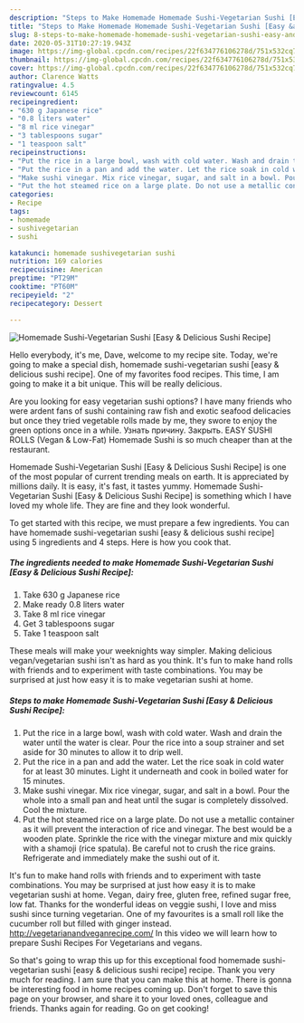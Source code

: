 ```yaml
---
description: "Steps to Make Homemade Homemade Sushi-Vegetarian Sushi [Easy &amp;amp; Delicious Sushi Recipe]"
title: "Steps to Make Homemade Homemade Sushi-Vegetarian Sushi [Easy &amp;amp; Delicious Sushi Recipe]"
slug: 8-steps-to-make-homemade-homemade-sushi-vegetarian-sushi-easy-and-amp-delicious-sushi-recipe
date: 2020-05-31T10:27:19.943Z
image: https://img-global.cpcdn.com/recipes/22f634776106278d/751x532cq70/homemade-sushi-vegetarian-sushi-easy-delicious-sushi-recipe-recipe-main-photo.jpg
thumbnail: https://img-global.cpcdn.com/recipes/22f634776106278d/751x532cq70/homemade-sushi-vegetarian-sushi-easy-delicious-sushi-recipe-recipe-main-photo.jpg
cover: https://img-global.cpcdn.com/recipes/22f634776106278d/751x532cq70/homemade-sushi-vegetarian-sushi-easy-delicious-sushi-recipe-recipe-main-photo.jpg
author: Clarence Watts
ratingvalue: 4.5
reviewcount: 6145
recipeingredient:
- "630 g Japanese rice"
- "0.8 liters water"
- "8 ml rice vinegar"
- "3 tablespoons sugar"
- "1 teaspoon salt"
recipeinstructions:
- "Put the rice in a large bowl, wash with cold water. Wash and drain the water until the water is clear. Pour the rice into a soup strainer and set aside for 30 minutes to allow it to drip well."
- "Put the rice in a pan and add the water. Let the rice soak in cold water for at least 30 minutes. Light it underneath and cook in boiled water for 15 minutes."
- "Make sushi vinegar. Mix rice vinegar, sugar, and salt in a bowl. Pour the whole into a small pan and heat until the sugar is completely dissolved. Cool the mixture."
- "Put the hot steamed rice on a large plate. Do not use a metallic container as it will prevent the interaction of rice and vinegar. The best would be a wooden plate. Sprinkle the rice with the vinegar mixture and mix quickly with a shamoji (rice spatula). Be careful not to crush the rice grains. Refrigerate and immediately make the sushi out of it."
categories:
- Recipe
tags:
- homemade
- sushivegetarian
- sushi

katakunci: homemade sushivegetarian sushi 
nutrition: 169 calories
recipecuisine: American
preptime: "PT29M"
cooktime: "PT60M"
recipeyield: "2"
recipecategory: Dessert

---
```



![Homemade Sushi-Vegetarian Sushi [Easy &amp; Delicious Sushi Recipe]](https://img-global.cpcdn.com/recipes/22f634776106278d/751x532cq70/homemade-sushi-vegetarian-sushi-easy-delicious-sushi-recipe-recipe-main-photo.jpg)

Hello everybody, it's me, Dave, welcome to my recipe site. Today, we're going to make a special dish, homemade sushi-vegetarian sushi [easy &amp; delicious sushi recipe]. One of my favorites food recipes. This time, I am going to make it a bit unique. This will be really delicious.

Are you looking for easy vegetarian sushi options? I have many friends who were ardent fans of sushi containing raw fish and exotic seafood delicacies but once they tried vegetable rolls made by me, they swore to enjoy the green options once in a while. Узнать причину. Закрыть. EASY SUSHI ROLLS (Vegan &amp; Low-Fat) Homemade Sushi is so much cheaper than at the restaurant.

Homemade Sushi-Vegetarian Sushi [Easy &amp; Delicious Sushi Recipe] is one of the most popular of current trending meals on earth. It is appreciated by millions daily. It is easy, it's fast, it tastes yummy. Homemade Sushi-Vegetarian Sushi [Easy &amp; Delicious Sushi Recipe] is something which I have loved my whole life. They are fine and they look wonderful.


To get started with this recipe, we must prepare a few ingredients. You can have homemade sushi-vegetarian sushi [easy &amp; delicious sushi recipe] using 5 ingredients and 4 steps. Here is how you cook that.

<!--inarticleads1-->

##### The ingredients needed to make Homemade Sushi-Vegetarian Sushi [Easy &amp; Delicious Sushi Recipe]:

1. Take 630 g Japanese rice
1. Make ready 0.8 liters water
1. Take 8 ml rice vinegar
1. Get 3 tablespoons sugar
1. Take 1 teaspoon salt


These meals will make your weeknights way simpler. Making delicious vegan/vegetarian sushi isn&#39;t as hard as you think. It&#39;s fun to make hand rolls with friends and to experiment with taste combinations. You may be surprised at just how easy it is to make vegetarian sushi at home. 

<!--inarticleads2-->

##### Steps to make Homemade Sushi-Vegetarian Sushi [Easy &amp; Delicious Sushi Recipe]:

1. Put the rice in a large bowl, wash with cold water. Wash and drain the water until the water is clear. Pour the rice into a soup strainer and set aside for 30 minutes to allow it to drip well.
1. Put the rice in a pan and add the water. Let the rice soak in cold water for at least 30 minutes. Light it underneath and cook in boiled water for 15 minutes.
1. Make sushi vinegar. Mix rice vinegar, sugar, and salt in a bowl. Pour the whole into a small pan and heat until the sugar is completely dissolved. Cool the mixture.
1. Put the hot steamed rice on a large plate. Do not use a metallic container as it will prevent the interaction of rice and vinegar. The best would be a wooden plate. Sprinkle the rice with the vinegar mixture and mix quickly with a shamoji (rice spatula). Be careful not to crush the rice grains. Refrigerate and immediately make the sushi out of it.


It&#39;s fun to make hand rolls with friends and to experiment with taste combinations. You may be surprised at just how easy it is to make vegetarian sushi at home. Vegan, dairy free, gluten free, refined sugar free, low fat. Thanks for the wonderful ideas on veggie sushi, I love and miss sushi since turning vegetarian. One of my favourites is a small roll like the cucumber roll but filled with ginger instead. http://vegetarianandveganrecipe.com/ In this video we will learn how to prepare Sushi Recipes For Vegetarians and vegans. 

So that's going to wrap this up for this exceptional food homemade sushi-vegetarian sushi [easy &amp; delicious sushi recipe] recipe. Thank you very much for reading. I am sure that you can make this at home. There is gonna be interesting food in home recipes coming up. Don't forget to save this page on your browser, and share it to your loved ones, colleague and friends. Thanks again for reading. Go on get cooking!
